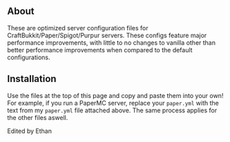 ## About 

These are optimized server configuration files for CraftBukkit/Paper/Spigot/Purpur servers. These configs feature major performance improvements, with little to no changes to vanilla other than better performance improvements when compared to the default configurations.

## Installation

Use the files at the top of this page and copy and paste them into your own! For example, if you run a PaperMC server, replace your `paper.yml` with the text from my `paper.yml` file attached above. The same process applies for the other files aswell.

Edited by Ethan
